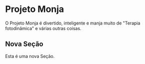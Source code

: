 # Projeto Monja

O Projeto Monja é divertido, inteligente e manja muito de "Terapia fotodinâmica" e várias outras coisas.

## Nova Seção

Esta é uma nova Seção.
